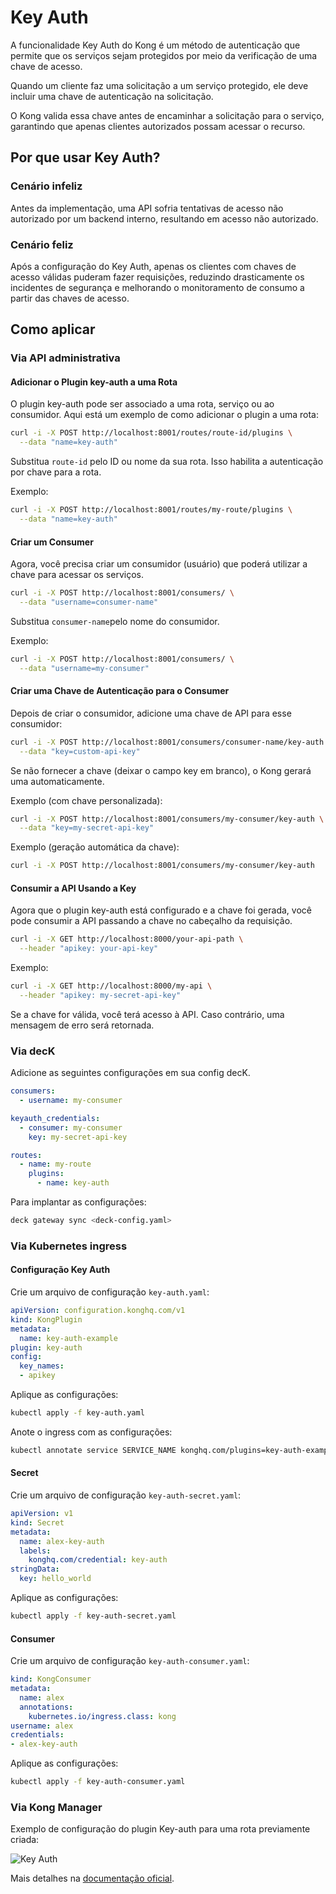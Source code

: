 # Key Auth

A funcionalidade Key Auth do Kong é um método de autenticação que permite que os serviços sejam protegidos por meio da verificação de uma chave de acesso.

Quando um cliente faz uma solicitação a um serviço protegido, ele deve incluir uma chave de autenticação na solicitação.

O Kong valida essa chave antes de encaminhar a solicitação para o serviço, garantindo que apenas clientes autorizados possam acessar o recurso.

## Por que usar Key Auth?

### Cenário infeliz

Antes da implementação, uma API sofria tentativas de acesso não autorizado por um backend interno, resultando em acesso não autorizado.

### Cenário feliz

Após a configuração do Key Auth, apenas os clientes com chaves de acesso válidas puderam fazer requisições, reduzindo drasticamente os incidentes de segurança e melhorando o monitoramento de consumo a partir das chaves de acesso.

## Como aplicar

### Via API administrativa

#### Adicionar o Plugin key-auth a uma Rota

O plugin key-auth pode ser associado a uma rota, serviço ou ao consumidor. Aqui está um exemplo de como adicionar o plugin a uma rota:

```bash
curl -i -X POST http://localhost:8001/routes/route-id/plugins \
  --data "name=key-auth"
```

Substitua `route-id` pelo ID ou nome da sua rota. Isso habilita a autenticação por chave para a rota.

Exemplo:

```bash
curl -i -X POST http://localhost:8001/routes/my-route/plugins \
  --data "name=key-auth"
```

#### Criar um Consumer

Agora, você precisa criar um consumidor (usuário) que poderá utilizar a chave para acessar os serviços.

```bash
curl -i -X POST http://localhost:8001/consumers/ \
  --data "username=consumer-name"
```

Substitua `consumer-name`pelo nome do consumidor.

Exemplo:

```bash
curl -i -X POST http://localhost:8001/consumers/ \
  --data "username=my-consumer"
```

#### Criar uma Chave de Autenticação para o Consumer

Depois de criar o consumidor, adicione uma chave de API para esse consumidor:

```bash
curl -i -X POST http://localhost:8001/consumers/consumer-name/key-auth \
  --data "key=custom-api-key"
```

Se não fornecer a chave (deixar o campo key em branco), o Kong gerará uma automaticamente.

Exemplo (com chave personalizada):

```bash
curl -i -X POST http://localhost:8001/consumers/my-consumer/key-auth \
  --data "key=my-secret-api-key"
```

Exemplo (geração automática da chave):

```bash
curl -i -X POST http://localhost:8001/consumers/my-consumer/key-auth
```

#### Consumir a API Usando a Key

Agora que o plugin key-auth está configurado e a chave foi gerada, você pode consumir a API passando a chave no cabeçalho da requisição.

```bash
curl -i -X GET http://localhost:8000/your-api-path \
  --header "apikey: your-api-key"
```

Exemplo:

```bash
curl -i -X GET http://localhost:8000/my-api \
  --header "apikey: my-secret-api-key"
```

Se a chave for válida, você terá acesso à API. Caso contrário, uma mensagem de erro será retornada.

### Via decK

Adicione as seguintes configurações em sua config decK.

```yaml
consumers:
  - username: my-consumer

keyauth_credentials:
  - consumer: my-consumer
    key: my-secret-api-key

routes:
  - name: my-route
    plugins:
      - name: key-auth
```

Para implantar as configurações:

```bash
deck gateway sync <deck-config.yaml>
```

### Via Kubernetes ingress

#### Configuração Key Auth

Crie um arquivo de configuração `key-auth.yaml`:

```yaml
apiVersion: configuration.konghq.com/v1
kind: KongPlugin
metadata:
  name: key-auth-example
plugin: key-auth
config:
  key_names:
  - apikey
```

Aplique as configurações:

```bash
kubectl apply -f key-auth.yaml
```

Anote o ingress com as configurações:

```bash
kubectl annotate service SERVICE_NAME konghq.com/plugins=key-auth-example
```

#### Secret

Crie um arquivo de configuração `key-auth-secret.yaml`:

```yaml
apiVersion: v1
kind: Secret
metadata:
  name: alex-key-auth
  labels:
    konghq.com/credential: key-auth
stringData:
  key: hello_world
```

Aplique as configurações:

```bash
kubectl apply -f key-auth-secret.yaml
```

#### Consumer

Crie um arquivo de configuração `key-auth-consumer.yaml`:

```yaml
kind: KongConsumer
metadata:
  name: alex
  annotations:
    kubernetes.io/ingress.class: kong
username: alex
credentials:
- alex-key-auth
```

Aplique as configurações:

```bash
kubectl apply -f key-auth-consumer.yaml
```

### Via Kong Manager

Exemplo de configuração do plugin Key-auth para uma rota previamente criada:

![Key Auth](/kong-gateway/assets/gifs/kong/capacities/key-auth.gif)

Mais detalhes na [documentação oficial](https://docs.konghq.com/hub/kong-inc/key-auth).
